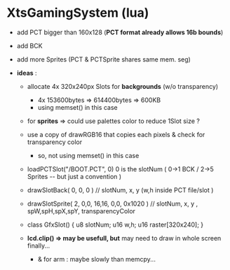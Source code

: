 # XtsGamingSystem (lua)

- add PCT bigger than 160x128 (**PCT format already allows 16b bounds**)

- add BCK

- add more Sprites (PCT & PCTSprite shares same mem. seg)

- **ideas** :

  - allocate 4x 320x240px Slots for **backgrounds** (w/o transparency)

    - 4x 153600bytes => 614400bytes => 600KB
    - using memset() in this case
  - for **sprites** => could use palettes color to reduce 1Slot size ?
  - use a copy of drawRGB16 that copies each pixels & check for transparency color

    - so, not using memset() in this case
  - loadPCTSlot("/BOOT.PCT", 0) 0 is the slotNum ( 0->1 BCK / 2->5 Sprites -- but just a convention )
  - drawSlotBack( 0, 0, 0 ) // slotNum, x, y (w,h inside PCT file/slot )
  - drawSlotSprite( 2, 0,0, 16,16, 0,0, 0x1020 ) // slotNum, x, y , spW,spH,spX,spY, transparencyColor
  - class GfxSlot() { u8 slotNum; u16 w,h; u16 raster[320x240]; }
  - **lcd.clip() => may be usefull, but** may need to draw in whole screen finally...
    - & for arm : maybe slowly than memcpy...